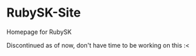 # RubySK-Site
Homepage for RubySK

Discontinued as of now, don't have time to be working on this :<
